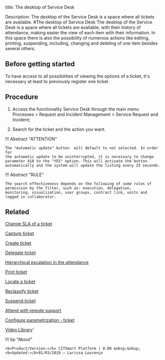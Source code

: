 title: The desktop of Service Desk

Description: The desktop of the Service Desk is a space where all tickets are available.
#The desktop of Service Desk
The desktop of the Service Desk is a space where all tickets are available, with their history of attendance, making easier the view of each item with their information. In this space there is also the possibility of numerous actions like editing, printing, suspending, including, changing and deleting of one item besides several others.

Before getting started
--------------------------

To have access to all possibilities of viewing the options of a ticket, it's
necessary at least to previously register one ticket.

Procedure
-------------

1.  Access the functionality Service Desk through the main menu Processes \>
    Request and Incident Management \> Service Request and Incident;

2.  Search for the ticket and the action you want.

!!! Abstract "ATTENTION"

    The "Automatic update" button  will default to not selected. In order for
    the automatic update to be uninterrupted, it is necessary to change
    parameter 418 to the "YES" option. This will activate the button
    automatically and the system will update the listing every 25 seconds.
    
!!! Abstract "RULE"

    The search effectiveness depends on the following of some rules of permission by the filter, such as: execution, delegation,             monitoring, visualization, user groups, contract link, units and logged in collaborator.

Related
-----------

[Change SLA of a ticket](/en-us/citsmart-platform-8/processes/tickets/use/change-SLA-of-a-ticket.html)

[Capture ticket](/en-us/citsmart-platform-8/processes/tickets/use/capture-ticket.html)

[Create ticket](/en-us/citsmart-platform-8/processes/tickets/use/create-ticket.html)

[Delegate ticket](/en-us/citsmart-platform-8/processes/tickets/use/delegate-ticket.html)

[Hierarchical escalation in the attendance](/en-us/citsmart-platform-8/processes/tickets/use/hierarchical-escalation-in-the-attendance.html)

[Print ticket](/en-us/citsmart-platform-8/processes/tickets/use/print-ticket.html)

[Locate a ticket](/en-us/citsmart-platform-8/processes/tickets/use/locate-a-ticket.html)

[Reclassify ticket](/en-us/citsmart-platform-8/processes/tickets/use/reclassify-ticket.html)

[Suspend ticket](/en-us/citsmart-platform-8/processes/tickets/use/suspend-ticket.html)

[Attend with remote support](/en-us/citsmart-platform-8/processes/tickets/use/attend-with-remote-support.html)

[Configure parametrization - ticket](/en-us/citsmart-platform-8/platform-administration/parameters-list/configure-parametrization-ticket.html)

<i class='fa fa-youtube-play  fa-2x' style='color:#97ce17;vertical-align: middle;'> </i> [Video Library](https://www.youtube.com/playlist?list=PLB5qK2uzf2RNrJnhiXj3dbmgsm9-quhfz)'

!!! tip "About"

    <b>Product/Version:</b> CITSmart Platform | 8.00 &nbsp;&nbsp;
    <b>Updated:</b>01/03/2019 – Larissa Lourenço

